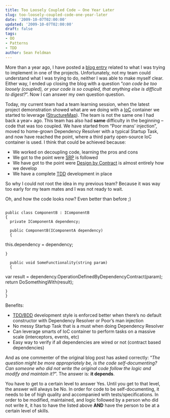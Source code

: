 ```yaml
---
title: Too Loosely Coupled Code – One Year Later
slug: too-loosely-coupled-code-one-year-later
date: '2009-10-07T02:00:00'
updated: '2009-10-07T02:00:00'
draft: false
tags:
- OO
- Patterns
- TDD
author: Sean Feldman
---
```



More than a year ago, I have posted a [blog entry](http://weblogs.asp.net/sfeldman/archive/2008/06/09/too-loosely-coupled-code.aspx) related to what I was trying to implement in one of the projects. Unfortunately, not my team could understand what I was trying to do, neither I was able to make myself clear. Either way, I ended up closing the blog with a question “*can code be too loosely (coupled), or your code is so coupled, that anything else is difficult to digest?*”. Now I can answer my own question question.

Today, my current team had a team learning session, when the latest project demonstration showed what are we doing with a [IoC](http://weblogs.asp.net/sfeldman/archive/2008/02/14/understanding-ioc-container.aspx) container we started to leverage ([StructureMap](http://structuremap.sourceforge.net/Default.htm)). The team is not the same one I had back a year+ ago. This team has also had **same** difficulty in the beginning – code that was too coupled. We have started from “Poor mans’ injection”,  moved to home-grown Dependency Resolver with a typical Startup Task, and now have reached the point, where a third party open-source IoC container is used. I think that could be achieved because:

* We worked on decoupling code, learning the pros and cons
* We got to the point were [SRP](http://en.wikipedia.org/wiki/Single_responsibility_principle) is followed
* We have got to the point were [Design by Contract](http://en.wikipedia.org/wiki/Design_by_contract) is almost entirely how we develop
* We have a complete [TDD](http://en.wikipedia.org/wiki/Test_driven_development) development in place

So why I could not root the idea in my previous team? Because it was way too early for my team mates and I was not ready to wait.

Oh, and how the code looks now? Even better than before ;)

```

public class ComponentB : IComponentB
{
  private IComponentA dependency;
 
  public ComponentB(IComponentA dependency)
  {
```
this.dependency = dependency;
```
}
 
  public void SomeFunctionality(string param)
  {
```
var result = dependency.OperationDefinedByDependencyContract(param);
return DoSomethingWith(result);
```
}
}

```

Benefits:

* [TDD/BDD](http://weblogs.asp.net/sfeldman/archive/2008/12/12/quot-hello-world-quot-tdd-style.aspx) development style is enforced better when there’s no default constructor with Dependency Resolver or Poor’s man injection
* No messy Startup Task that is a must when doing Dependency Resolver
* Can leverage smarts of IoC container to perform tasks on a massive scale (interceptors, events, etc)
* Easy way to verify if all dependencies are wired or not (contract based dependencies)

And as one commenter of the original blog post has asked correctly: “*The question might be more appropriately be, is the code self-documenting? Can someone who did not write the original code follow the logic and modify and maintain it?*”. The answer is: **it depends**.

You have to get to a certain level to answer Yes. Until you get to that level, the answer will always be No. In order for code to be self-documenting, it needs to be of high quality and accompanied with tests/specifications. In order to be modified, maintained, and logic followed by a person who did not write it, it has to have the listed above **AND** have the person to be at a certain level of skills.


